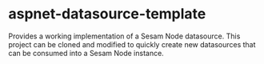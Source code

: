 # aspnet-datasource-template
Provides a working implementation of a Sesam Node datasource. This project can be cloned and modified to quickly create new datasources that can be consumed into a Sesam Node instance.
